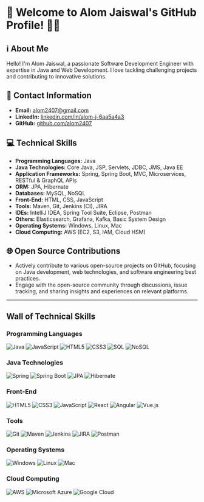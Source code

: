 <!--
**alom2407/alom2407** is a ✨ _special_ ✨ repository because its `README.md` (this file) appears on your GitHub profile.

Here are some ideas to get you started:

- 🔭 I’m currently working on ...
- 🌱 I’m currently learning ...
- 👯 I’m looking to collaborate on ...
- 🤔 I’m looking for help with ...
- 💬 Ask me about ...
- 📫 How to reach me: ...
- 😄 Pronouns: ...
- ⚡ Fun fact: ...
-->
# 👋 Welcome to Alom Jaiswal's GitHub Profile! 👨‍💻


## ℹ️ About Me

Hello! I'm Alom Jaiswal, a passionate Software Development Engineer with expertise in Java and Web Development. I love tackling challenging projects and contributing to innovative solutions.

## 📧 Contact Information

- **Email:** alom2407@gmail.com
- **LinkedIn:** [linkedin.com/in/alom-j-6aa5a4a3](https://linkedin.com/in/alom-j-6aa5a4a3)
- **GitHub:** [github.com/alom2407](https://github.com/alom2407)

## 💻 Technical Skills

- **Programming Languages:** Java
- **Java Technologies:** Core Java, JSP, Servlets, JDBC, JMS, Java EE
- **Application Frameworks:** Spring, Spring Boot, MVC, Microservices, RESTful & GraphQL APIs
- **ORM:** JPA, Hibernate
- **Databases:** MySQL, NoSQL
- **Front-End:** HTML, CSS, JavaScript
- **Tools:** Maven, Git, Jenkins (CI), JIRA
- **IDEs:** IntelliJ IDEA, Spring Tool Suite, Eclipse, Postman
- **Others:** Elasticsearch, Grafana, Kafka, Basic System Design
- **Operating Systems:** Windows, Linux, Mac
- **Cloud Computing:** AWS (EC2, S3, IAM, Cloud HSM)

## 🌐 Open Source Contributions

- Actively contribute to various open-source projects on GitHub, focusing on Java development, web technologies, and software engineering best practices.
- Engage with the open-source community through discussions, issue tracking, and sharing insights and experiences on relevant platforms.

---

## Wall of Technical Skills

### Programming Languages
![Java](https://img.shields.io/badge/-Java-007396?style=flat-square&logo=java)
![JavaScript](https://img.shields.io/badge/-JavaScript-F7DF1E?style=flat-square&logo=javascript&logoColor=black)
![HTML5](https://img.shields.io/badge/-HTML5-E34F26?style=flat-square&logo=html5&logoColor=white)
![CSS3](https://img.shields.io/badge/-CSS3-1572B6?style=flat-square&logo=css3)
![SQL](https://img.shields.io/badge/-SQL-4479A1?style=flat-square&logo=postgresql)
![NoSQL](https://img.shields.io/badge/-NoSQL-4DB33D?style=flat-square&logo=mongodb)

### Java Technologies
![Spring](https://img.shields.io/badge/-Spring-6DB33F?style=flat-square&logo=spring)
![Spring Boot](https://img.shields.io/badge/-Spring%20Boot-6DB33F?style=flat-square&logo=spring)
![JPA](https://img.shields.io/badge/-JPA-007396?style=flat-square&logo=java)
![Hibernate](https://img.shields.io/badge/-Hibernate-59666C?style=flat-square&logo=hibernate)

### Front-End
![HTML5](https://img.shields.io/badge/-HTML5-E34F26?style=flat-square&logo=html5&logoColor=white)
![CSS3](https://img.shields.io/badge/-CSS3-1572B6?style=flat-square&logo=css3)
![JavaScript](https://img.shields.io/badge/-JavaScript-F7DF1E?style=flat-square&logo=javascript&logoColor=black)
![React](https://img.shields.io/badge/-React-61DAFB?style=flat-square&logo=react&logoColor=white)
![Angular](https://img.shields.io/badge/-Angular-DD0031?style=flat-square&logo=angular&logoColor=white)
![Vue.js](https://img.shields.io/badge/-Vue.js-4FC08D?style=flat-square&logo=vue.js&logoColor=white)

### Tools
![Git](https://img.shields.io/badge/-Git-F05032?style=flat-square&logo=git&logoColor=white)
![Maven](https://img.shields.io/badge/-Maven-C71A36?style=flat-square&logo=apache-maven)
![Jenkins](https://img.shields.io/badge/-Jenkins-D24939?style=flat-square&logo=jenkins&logoColor=white)
![JIRA](https://img.shields.io/badge/-JIRA-0052CC?style=flat-square&logo=jira-software&logoColor=white)
![Postman](https://img.shields.io/badge/-Postman-FF6C37?style=flat-square&logo=postman&logoColor=white)

### Operating Systems
![Windows](https://img.shields.io/badge/-Windows-0078D6?style=flat-square&logo=windows&logoColor=white)
![Linux](https://img.shields.io/badge/-Linux-FCC624?style=flat-square&logo=linux&logoColor=black)
![Mac](https://img.shields.io/badge/-Mac-000000?style=flat-square&logo=apple&logoColor=white)

### Cloud Computing
![AWS](https://img.shields.io/badge/-AWS-232F3E?style=flat-square&logo=amazon-aws&logoColor=white)
![Microsoft Azure](https://img.shields.io/badge/-Azure-0089D6?style=flat-square&logo=microsoft-azure&logoColor=white)
![Google Cloud](https://img.shields.io/badge/-Google%20Cloud-4285F4?style=flat-square&logo=google-cloud&logoColor=white)
